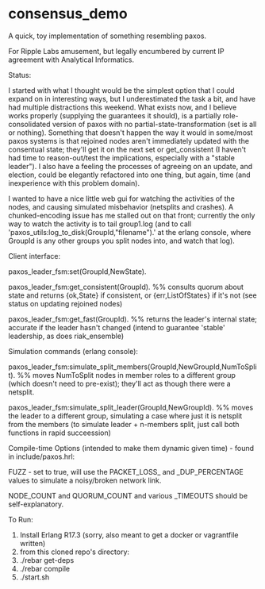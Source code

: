 consensus_demo
==============

A quick, toy implementation of something resembling paxos.

For Ripple Labs amusement, but legally encumbered by current IP agreement with Analytical Informatics.

Status: 

I started with what I thought would be the simplest option that I could expand on in interesting ways, but I underestimated the task a bit, and have had multiple distractions this weekend.  What exists now, and I believe works properly (supplying the guarantees it should), is a partially role-consolidated version of paxos with no partial-state-transformation (set is all or nothing).  Something that doesn't happen the way it would in some/most paxos systems is that rejoined nodes aren't immediately updated with the consentual state; they'll get it on the next set or get_consistent (I haven't had time to reason-out/test the implications, especially with a "stable leader").  I also have a feeling the processes of agreeing on an update, and election, could be elegantly refactored into one thing, but again, time (and inexperience with this problem domain).

I wanted to have a nice little web gui for watching the activities of the nodes, and causing simulated misbehavior (netsplits and crashes).  A chunked-encoding issue has me stalled out on that front; currently the only way to watch the activity is to tail group1.log (and to call 'paxos_utils:log_to_disk(GroupId,"filename").' at the erlang console, where GroupId is any other groups you split nodes into, and watch that log).


Client interface:

paxos_leader_fsm:set(GroupId,NewState).

paxos_leader_fsm:get_consistent(GroupId). %% consults quorum about state and returns {ok,State} if consistent, or {err,ListOfStates} if it's not (see status on updating rejoined nodes)

paxos_leader_fsm:get_fast(GroupId). %% returns the leader's internal state; accurate if the leader hasn't changed (intend to guarantee 'stable' leadership, as does riak_ensemble)


Simulation commands (erlang console):

paxos_leader_fsm:simulate_split_members(GroupId,NewGroupId,NumToSplit). %% moves NumToSplit nodes in member roles to a different group (which doesn't need to pre-exist); they'll act as though there were a netsplit.

paxos_leader_fsm:simulate_split_leader(GroupId,NewGroupId). %% moves the leader to a different group, simulating a case where just it is netsplit from the members (to simulate leader + n-members split, just call both functions in rapid succeession)

Compile-time Options (intended to make them dynamic given time) - found in include/paxos.hrl:

FUZZ - set to true, will use the PACKET_LOSS_ and _DUP_PERCENTAGE values to simulate a noisy/broken network link.

NODE_COUNT and QUORUM_COUNT and various _TIMEOUTS should be self-explanatory.


To Run:

1. Install Erlang R17.3 (sorry, also meant to get a docker or vagrantfile written)
2. from this cloned repo's directory:
3. ./rebar get-deps
4. ./rebar compile
5. ./start.sh

